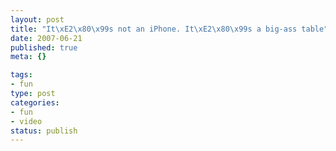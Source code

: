 ```yaml
--- 
layout: post
title: "It\xE2\x80\x99s not an iPhone. It\xE2\x80\x99s a big-ass table"
date: 2007-06-21
published: true
meta: {}

tags: 
- fun
type: post
categories: 
- fun
- video
status: publish
---
```


